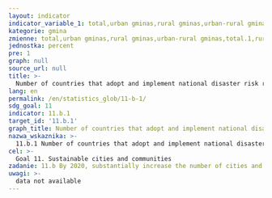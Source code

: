 ```yaml
---
layout: indicator
indicator_variable_1: total,urban gminas,rural gminas,urban-rural gminas,total.1,rural gminas.1,rural gminas.2,urbal-rural gminas
kategorie: gmina
zmienne: total,urban gminas,rural gminas,urban-rural gminas,total.1,rural gminas.1,rural gminas.2,urbal-rural gminas
jednostka: percent
pre: 1
graph: null
source_url: null
title: >-
  Number of countries that adopt and implement national disaster risk reduction strategies in line with the Sendai Framework for Disaster Risk Reduction 2015-2030
lang: en
permalink: /en/statistics_glob/11-b-1/
sdg_goal: 11
indicator: 11.b.1
target_id: '11.b.1'
graph_title: Number of countries that adopt and implement national disaster risk reduction strategies in line with the Sendai Framework for Disaster Risk Reduction 2015-2030
nazwa_wskaznika: >-
  11.b.1 Number of countries that adopt and implement national disaster risk reduction strategies in line with the Sendai Framework for Disaster Risk Reduction 2015-2030
cel: >-
  Goal 11. Sustainable cities and communities
zadanie: 11.b By 2020, substantially increase the number of cities and human settlements adopting and implementing integrated policies and plans towards inclusion, resource efficiency, mitigation and adaptation to climate change, resilience to disasters, and develop and implement, in line with the Sendai Framework for Disaster Risk Reduction 2015–2030, holistic disaster risk management at all levels
uwagi: >-
  data not available
---
```

